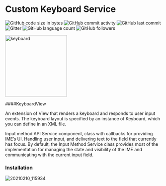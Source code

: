 # Custom Keyboard Service

<img alt="GitHub code size in bytes" src="https://img.shields.io/github/languages/code-size/GalShashua/Custom-Keyboard-Service"> <img alt="GitHub commit activity" src="https://img.shields.io/github/commit-activity/m/GalShashua/Custom-Keyboard-Service?color=%2301ff88"> <img alt="GitHub last commit" src="https://img.shields.io/github/last-commit/GalShashua/Custom-Keyboard-Service?color=%23011f88"> <img alt="Gitter" src="https://img.shields.io/gitter/room/GalShashua/Custom-Keyboard-Service?color=%23ff0000"> <img alt="GitHub language count" src="https://img.shields.io/github/languages/count/GalShashua/Custom-Keyboard-Service?color=%2300ffff"> <img alt="GitHub followers" src="https://img.shields.io/github/followers/GalShashua?label=Follow&style=social">


<img width="198" alt="keyboard" src="https://user-images.githubusercontent.com/56959832/107496154-a3f76580-6b99-11eb-9cb0-2d9d382b44a3.png">

####KeyboardView

An extension of View that renders a keyboard and responds to user input events. The keyboard layout is specified by an instance of Keyboard, which you can define in an XML file.

Input method API
Service component, class with callbacks for providing IME’s UI.
Handling user input, and delivering text to the field that currently has focus. By default, the Input Method Service class provides most of the implementation for managing the state and visibility of the IME and communicating with the current input field.

### Installation
![20210210_115934](https://user-images.githubusercontent.com/56959832/107494472-82957a00-6b97-11eb-9a38-7a0f941dc047.gif)

